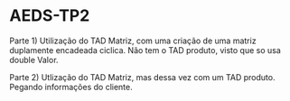# AEDS-TP2
Parte 1) Utilização do TAD Matriz, com uma criação de uma matriz duplamente encadeada ciclica. Não tem o TAD produto, visto que so usa double Valor.

Parte 2) Utlização do TAD Matriz, mas dessa vez com um TAD produto. Pegando informações do cliente.
